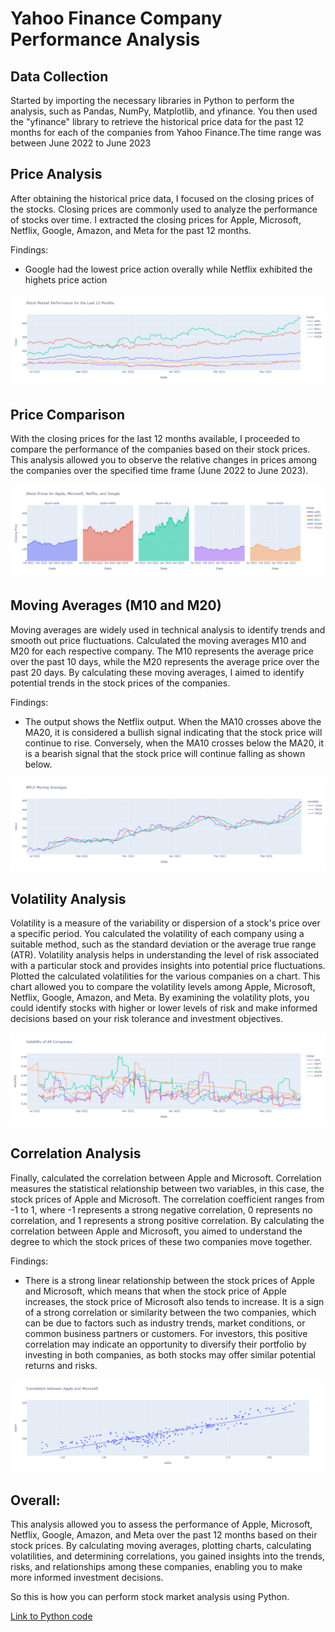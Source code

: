 <!DOCTYPE html>
<html>
<head>

</head>
<body>
  <h1>Yahoo Finance Company Performance Analysis</h1>

  <h2>Data Collection</h2>
  <p>Started by importing the necessary libraries in Python to perform the analysis, such as Pandas, NumPy, Matplotlib, and yfinance. You then used the "yfinance" library to retrieve the historical price data for the past 12 months for each of the companies from Yahoo Finance.The time range was between June 2022 to June 2023</p>

  <h2>Price Analysis</h2>
  <p>After obtaining the historical price data, I focused on the closing prices of the stocks. Closing prices are commonly used to analyze the performance of stocks over time. I extracted the closing prices for Apple, Microsoft, Netflix, Google, Amazon, and Meta for the past 12 months.</p>

Findings:
- Google had the lowest price action overally while Netflix exhibited the highets price action

![Price movement](https://github.com/martinkilombe/Python-Data-Analysis-Projects/blob/main/Yahoo%20Finance%20Company%20Performance/12%20month%20price%20movement.png)  

  <h2>Price Comparison</h2>
  <p>With the closing prices for the last 12 months available, I proceeded to compare the performance of the companies based on their stock prices. This analysis allowed you to observe the relative changes in prices among the companies over the specified time frame (June 2022 to June 2023).</p>

![Price movement](https://github.com/martinkilombe/Python-Data-Analysis-Projects/blob/main/Yahoo%20Finance%20Company%20Performance/Price%20comparison.png)  

  <h2>Moving Averages (M10 and M20)</h2>
  <p>Moving averages are widely used in technical analysis to identify trends and smooth out price fluctuations. Calculated the moving averages M10 and M20 for each respective company. The M10 represents the average price over the past 10 days, while the M20 represents the average price over the past 20 days. By calculating these moving averages, I aimed to identify potential trends in the stock prices of the companies.</p>
Findings:

- The output shows the Netflix output. When the MA10 crosses above the MA20, it is considered a bullish signal indicating that the stock price will continue to rise. Conversely, when the MA10 crosses below the MA20, it is a bearish signal that the stock price will continue falling as shown below.

![Moving average](https://github.com/martinkilombe/Python-Data-Analysis-Projects/blob/main/Yahoo%20Finance%20Company%20Performance/NFLX%20Moving%20average.png) 


  <h2>Volatility Analysis</h2>
  <p>Volatility is a measure of the variability or dispersion of a stock's price over a specific period. You calculated the volatility of each company using a suitable method, such as the standard deviation or the average true range (ATR). Volatility analysis helps in understanding the level of risk associated with a particular stock and provides insights into potential price fluctuations. Plotted the calculated volatilities for the various companies on a chart. This chart allowed you to compare the volatility levels among Apple, Microsoft, Netflix, Google, Amazon, and Meta. By examining the volatility plots, you could identify stocks with higher or lower levels of risk and make informed decisions based on your risk tolerance and investment objectives.</p>

![Volatility](https://github.com/martinkilombe/Python-Data-Analysis-Projects/blob/main/Yahoo%20Finance%20Company%20Performance/Volatility.png) 
  <h2>Correlation Analysis</h2>
  <p>Finally, calculated the correlation between Apple and Microsoft. Correlation measures the statistical relationship between two variables, in this case, the stock prices of Apple and Microsoft. The correlation coefficient ranges from -1 to 1, where -1 represents a strong negative correlation, 0 represents no correlation, and 1 represents a strong positive correlation. By calculating the correlation between Apple and Microsoft, you aimed to understand the degree to which the stock prices of these two companies move together.</p>

Findings:
- There is a strong linear relationship between the stock prices of Apple and Microsoft, which means that when the stock price of Apple increases, the stock price of Microsoft also tends to increase. It is a sign of a strong correlation or similarity between the two companies, which can be due to factors such as industry trends, market conditions, or common business partners or customers. For investors, this positive correlation may indicate an opportunity to diversify their portfolio by investing in both companies, as both stocks may offer similar potential returns and risks.

![Correlation](https://github.com/martinkilombe/Python-Data-Analysis-Projects/blob/main/Yahoo%20Finance%20Company%20Performance/correlation.png) 
  
  <h2>Overall:</h2>
  <p>This analysis allowed you to assess the performance of Apple, Microsoft, Netflix, Google, Amazon, and Meta over the past 12 months based on their stock prices. By calculating moving averages, plotting charts, calculating volatilities, and determining correlations, you gained insights into the trends, risks, and relationships among these companies, enabling you to make more informed investment decisions.</p>

  So this is how you can perform stock market analysis using Python.
   <p><a href="https://github.com/martinkilombe/Python-Data-Analysis-Projects/blob/main/Yahoo%20Finance%20Company%20Performance/Yahoo%20Finance%20Stock%20Market%20Performance%20Analysis.ipynb">Link to Python code</a></p>
</body>
</html>
